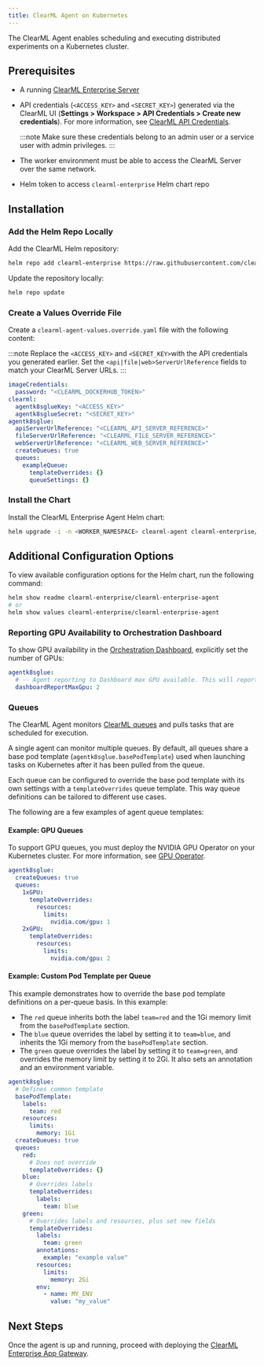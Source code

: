 ```yaml
---
title: ClearML Agent on Kubernetes
---
```


The ClearML Agent enables scheduling and executing distributed experiments on a Kubernetes cluster.

## Prerequisites

- A running [ClearML Enterprise Server](k8s.md)
- API credentials (`<ACCESS_KEY>` and `<SECRET_KEY>`) generated via 
  the ClearML UI (**Settings > Workspace > API Credentials > Create new credentials**). For more information, see [ClearML API Credentials](../../webapp/settings/webapp_settings_profile.md#clearml-api-credentials). 

  :::note
  Make sure these credentials belong to an admin user or a service user with admin privileges.
  :::
 
- The worker environment must be able to access the ClearML Server over the same network.
- Helm token to access `clearml-enterprise` Helm chart repo

## Installation

### Add the Helm Repo Locally

Add the ClearML Helm repository:
```bash
helm repo add clearml-enterprise https://raw.githubusercontent.com/clearml/clearml-enterprise-helm-charts/gh-pages --username <HELM_REPO_TOKEN> --password <HELM_REPO_TOKEN>
```

Update the repository locally:
```bash
helm repo update
```

### Create a Values Override File

Create a `clearml-agent-values.override.yaml` file with the following content:

:::note
Replace the `<ACCESS_KEY>` and `<SECRET_KEY>`with the API credentials you generated earlier. 
Set the `<api|file|web>ServerUrlReference` fields to match your ClearML 
Server URLs.
:::

```yaml
imageCredentials:
  password: "<CLEARML_DOCKERHUB_TOKEN>"
clearml:
  agentk8sglueKey: "<ACCESS_KEY>"
  agentk8sglueSecret: "<SECRET_KEY>"
agentk8sglue:
  apiServerUrlReference: "<CLEARML_API_SERVER_REFERENCE>"
  fileServerUrlReference: "<CLEARML_FILE_SERVER_REFERENCE>"
  webServerUrlReference: "<CLEARML_WEB_SERVER_REFERENCE>"
  createQueues: true
  queues:
    exampleQueue:
      templateOverrides: {}
      queueSettings: {}
```

### Install the Chart

Install the ClearML Enterprise Agent Helm chart:

```bash
helm upgrade -i -n <WORKER_NAMESPACE> clearml-agent clearml-enterprise/clearml-enterprise-agent --create-namespace -f clearml-agent-values.override.yaml
```

## Additional Configuration Options

To view available configuration options for the Helm chart, run the following command:

```bash
helm show readme clearml-enterprise/clearml-enterprise-agent
# or
helm show values clearml-enterprise/clearml-enterprise-agent
```

### Reporting GPU Availability to Orchestration Dashboard

To show GPU availability in the [Orchestration Dashboard](../../webapp/webapp_orchestration_dash.md), explicitly set the number of GPUs:

```yaml
agentk8sglue:
  # -- Agent reporting to Dashboard max GPU available. This will report 2 GPUs.
  dashboardReportMaxGpu: 2
```

### Queues

The ClearML Agent monitors [ClearML queues](../../fundamentals/agents_and_queues.md) and pulls tasks that are
scheduled for execution.

A single agent can monitor multiple queues. By default, all queues share a base pod template (`agentk8sglue.basePodTemplate`) 
used when launching tasks on Kubernetes after it has been pulled from the queue.

Each queue can be configured to override the base pod template with its own settings with a `templateOverrides` queue template. 
This way queue definitions can be tailored to different use cases.

The following are a few examples of agent queue templates:

#### Example: GPU Queues

To support GPU queues, you must deploy the NVIDIA GPU Operator on your Kubernetes cluster. For more information, see [GPU Operator](extra_configs/gpu_operator.md).

```yaml
agentk8sglue:
  createQueues: true
  queues:
    1xGPU:
      templateOverrides:
        resources:
          limits:
            nvidia.com/gpu: 1
    2xGPU:
      templateOverrides:
        resources:
          limits:
            nvidia.com/gpu: 2
```

#### Example: Custom Pod Template per Queue

This example demonstrates how to override the base pod template definitions on a per-queue basis.
In this example:

- The `red` queue inherits both the label `team=red` and the 1Gi memory limit from the `basePodTemplate` section.
- The `blue` queue overrides the label by setting it to `team=blue`, and inherits the 1Gi memory from the `basePodTemplate` section.
- The `green` queue overrides the label by setting it to `team=green`, and overrides the memory limit by setting it to 2Gi. 
  It also sets an annotation and an environment variable.

```yaml
agentk8sglue:
  # Defines common template
  basePodTemplate:
    labels:
      team: red
    resources:
      limits:
        memory: 1Gi
  createQueues: true
  queues:
    red:
      # Does not override
      templateOverrides: {}
    blue:
      # Overrides labels
      templateOverrides:
        labels:
          team: blue
    green:
      # Overrides labels and resources, plus set new fields
      templateOverrides:
        labels:
          team: green
        annotations:
          example: "example value"
        resources:
          limits:
            memory: 2Gi
        env:
          - name: MY_ENV
            value: "my_value"
```

## Next Steps

Once the agent is up and running, proceed with deploying the [ClearML Enterprise App Gateway](appgw_install_k8s.md).

